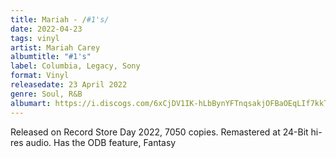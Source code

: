 ```yaml
---
title: Mariah - /#1's/
date: 2022-04-23
tags: vinyl
artist: Mariah Carey
albumtitle: "#1's"
label: Columbia, Legacy, Sony
format: Vinyl
releasedate: 23 April 2022
genre: Soul, R&B
albumart: https://i.discogs.com/6xCjDV1IK-hLbBynYFTnqsakjOFBaOEqLIf7kkTVwow/rs:fit/g:sm/q:90/h:600/w:600/czM6Ly9kaXNjb2dz/LWRhdGFiYXNlLWlt/YWdlcy9SLTIyOTY5/MTY2LTE2NTA2ODY5/NTQtNDU3Ni5qcGVn.jpeg
---
```


Released on Record Store Day 2022, 7050 copies. Remastered at 24-Bit hi-res audio. Has the ODB feature, Fantasy
